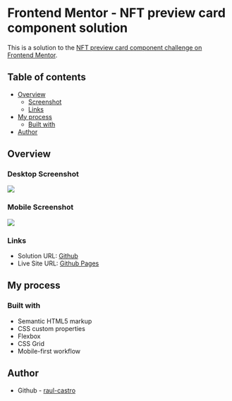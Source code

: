
# Frontend Mentor - NFT preview card component solution

This is a solution to the [NFT preview card component challenge on Frontend Mentor](https://www.frontendmentor.io/challenges/nft-preview-card-component-SbdUL_w0U). 
## Table of contents

- [Overview](#overview)
  - [Screenshot](#screenshot)
  - [Links](#links)
- [My process](#my-process)
  - [Built with](#built-with)
- [Author](#author)

## Overview
### Desktop Screenshot

![](./design/Desktop-screenshot.png)

### Mobile Screenshot

![](./design/Mobile-screenshot.jpeg)


### Links

- Solution URL: [Github](https://github.com/raul-castro/frontend-mentor-challenges/tree/main/nft-preview-card-component)
- Live Site URL: [Github Pages](https://raul-castro.github.io/frontend-mentor-challenges/nft-preview-card-component/)

## My process

### Built with

- Semantic HTML5 markup
- CSS custom properties
- Flexbox
- CSS Grid
- Mobile-first workflow

## Author

- Github - [raul-castro](https://github.com/raul-castro)

